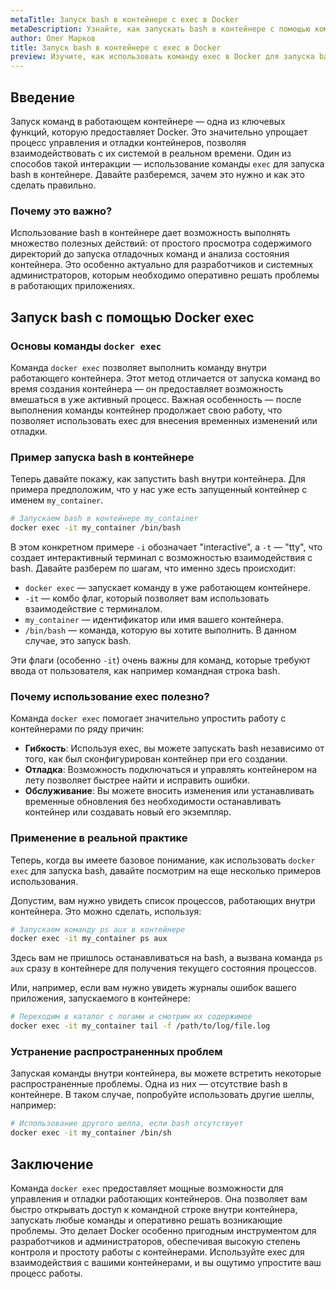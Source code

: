```yaml
---
metaTitle: Запуск bash в контейнере с exec в Docker
metaDescription: Узнайте, как запускать bash в контейнере с помощью команды exec в Docker - изучите основные шаги и особенности этого процесса
author: Олег Марков
title: Запуск bash в контейнере с exec в Docker
preview: Изучите, как использовать команду exec в Docker для запуска bash в контейнере. Примеры и пояснения помогут вам понять этот процесс и управлять контейнерами эффективно
---
```


## Введение

Запуск команд в работающем контейнере — одна из ключевых функций, которую предоставляет Docker. Это значительно упрощает процесс управления и отладки контейнеров, позволяя взаимодействовать с их системой в реальном времени. Один из способов такой интеракции — использование команды `exec` для запуска bash в контейнере. Давайте разберемся, зачем это нужно и как это сделать правильно.

### Почему это важно?

Использование bash в контейнере дает возможность выполнять множество полезных действий: от простого просмотра содержимого директорий до запуска отладочных команд и анализа состояния контейнера. Это особенно актуально для разработчиков и системных администраторов, которым необходимо оперативно решать проблемы в работающих приложениях.

## Запуск bash с помощью Docker exec

### Основы команды `docker exec`

Команда `docker exec` позволяет выполнить команду внутри работающего контейнера. Этот метод отличается от запуска команд во время создания контейнера — он предоставляет возможность вмешаться в уже активный процесс. Важная особенность — после выполнения команды контейнер продолжает свою работу, что позволяет использовать exec для внесения временных изменений или отладки.

### Пример запуска bash в контейнере

Теперь давайте покажу, как запустить bash внутри контейнера. Для примера предположим, что у нас уже есть запущенный контейнер с именем `my_container`.

```bash
# Запускаем bash в контейнере my_container
docker exec -it my_container /bin/bash
```

В этом конкретном примере `-i` обозначает "interactive", а `-t` — "tty", что создает интерактивный терминал с возможностью взаимодействия с bash. Давайте разберем по шагам, что именно здесь происходит:

- `docker exec` — запускает команду в уже работающем контейнере.
- `-it` — комбо флаг, который позволяет вам использовать взаимодействие с терминалом.
- `my_container` — идентификатор или имя вашего контейнера.
- `/bin/bash` — команда, которую вы хотите выполнить. В данном случае, это запуск bash.

Эти флаги (особенно `-it`) очень важны для команд, которые требуют ввода от пользователя, как например командная строка bash.

### Почему использование exec полезно?

Команда `docker exec` помогает значительно упростить работу с контейнерами по ряду причин:

- **Гибкость**: Используя exec, вы можете запускать bash независимо от того, как был сконфигурирован контейнер при его создании.
- **Отладка**: Возможность подключаться и управлять контейнером на лету позволяет быстрее найти и исправить ошибки.
- **Обслуживание**: Вы можете вносить изменения или устанавливать временные обновления без необходимости останавливать контейнер или создавать новый его экземпляр.

### Применение в реальной практике

Теперь, когда вы имеете базовое понимание, как использовать `docker exec` для запуска bash, давайте посмотрим на еще несколько примеров использования.

Допустим, вам нужно увидеть список процессов, работающих внутри контейнера. Это можно сделать, используя:

```bash
# Запускаем команду ps aux в контейнере
docker exec -it my_container ps aux
```

Здесь вам не пришлось останавливаться на bash, а вызвана команда `ps aux` сразу в контейнере для получения текущего состояния процессов.

Или, например, если вам нужно увидеть журналы ошибок вашего приложения, запускаемого в контейнере:

```bash
# Переходим в каталог с логами и смотрим их содержимое
docker exec -it my_container tail -f /path/to/log/file.log
```

### Устранение распространенных проблем

Запуская команды внутри контейнера, вы можете встретить некоторые распространенные проблемы. Одна из них — отсутствие bash в контейнере. В таком случае, попробуйте использовать другие шеллы, например:

```bash
# Использование другого шелла, если bash отсутствует
docker exec -it my_container /bin/sh
```

## Заключение

Команда `docker exec` предоставляет мощные возможности для управления и отладки работающих контейнеров. Она позволяет вам быстро открывать доступ к командной строке внутри контейнера, запускать любые команды и оперативно решать возникающие проблемы. Это делает Docker особенно пригодным инструментом для разработчиков и администраторов, обеспечивая высокую степень контроля и простоту работы с контейнерами. Используйте exec для взаимодействия с вашими контейнерами, и вы ощутимо упростите ваш процесс работы.